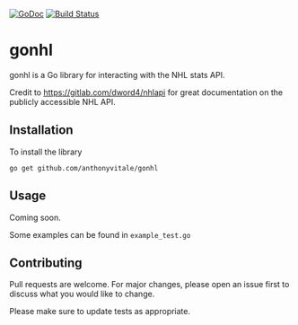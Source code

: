 [![GoDoc](https://godoc.org/github.com/anthonyvitale/gonhl?status.svg)](http://godoc.org/github.com/anthonyvitale/gonhl)
[![Build Status](https://travis-ci.com/anthonyvitale/gonhl.svg?branch=main)](https://travis-ci.com/anthonyvitale/gonhl)

# gonhl

gonhl is a Go library for interacting with the NHL stats API.

Credit to https://gitlab.com/dword4/nhlapi for great documentation on the publicly accessible NHL API.

## Installation

To install the library

`go get github.com/anthonyvitale/gonhl`

## Usage

Coming soon.

Some examples can be found in `example_test.go`

## Contributing
Pull requests are welcome. For major changes, please open an issue first to discuss what you would like to change.

Please make sure to update tests as appropriate.